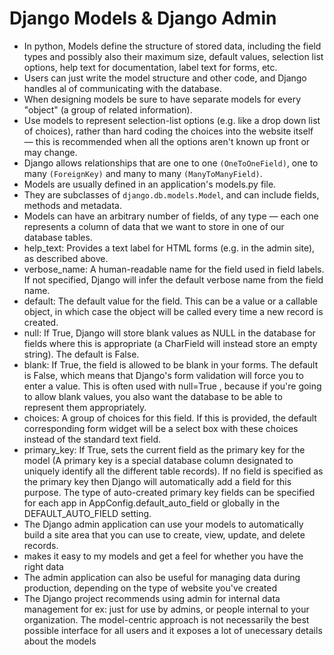 # Django Models & Django Admin
 - In python, Models define the structure of stored data, including the field types and possibly also their maximum size, default values, selection list options, help text for documentation, label text for forms, etc.
 - Users can just write the model structure and other code, and Django handles al of communicating with the database.
 - When designing models be sure to have separate models for every "object" (a group of related information).
 - Use models to represent selection-list options (e.g. like a drop down list of choices), rather than hard coding the choices into the website itself — this is recommended when all the options aren't known up front or may change.
 - Django allows relationships that are one to one `(OneToOneField)`, one to many `(ForeignKey)` and many to many `(ManyToManyField)`.
 - Models are usually defined in an application's models.py file. 
 - They are subclasses of `django.db.models.Model`, and can include fields, methods and metadata.
 - Models can have an arbitrary number of fields, of any type — each one represents a column of data that we want to store in one of our database tables.
 - help_text: Provides a text label for HTML forms (e.g. in the admin site), as described above.
 - verbose_name: A human-readable name for the field used in field labels. If not specified, Django will infer the default verbose name from the field name.
 - default: The default value for the field. This can be a value or a callable object, in which case the object will be called every time a new record is created.
 - null: If True, Django will store blank values as NULL in the database for fields where this is appropriate (a CharField will instead store an empty string). The default is False.
 - blank: If True, the field is allowed to be blank in your forms. The default is False, which means that Django's form validation will force you to enter a value. This is often used with null=True , because if you're going to allow blank values, you also want the database to be able to represent them appropriately.
 - choices: A group of choices for this field. If this is provided, the default corresponding form widget will be a select box with these choices instead of the standard text field.
 - primary_key: If True, sets the current field as the primary key for the model (A primary key is a special database column designated to uniquely identify all the different table records). If no field is specified as the primary key then Django will automatically add a field for this purpose. The type of auto-created primary key fields can be specified for each app in AppConfig.default_auto_field or globally in the DEFAULT_AUTO_FIELD setting.
 - The Django admin application can use your models to automatically build a site area that you can use to create, view, update, and delete records.
 - makes it easy to my models and get a feel for whether you have the right data
 - The admin application can also be useful for managing data during production, depending on the type of website you've created
 - The Django project recommends using admin for internal data management for ex: just for use by admins, or people internal to your organization. The model-centric approach is not necessarily the best possible interface for all users and it exposes a lot of unecessary details about the models
